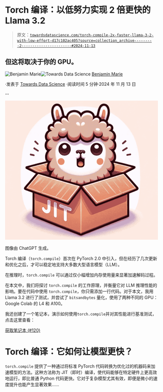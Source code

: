 # Torch 编译：以低努力实现 2 倍更快的 Llama 3.2

> 原文：[`towardsdatascience.com/torch-compile-2x-faster-llama-3-2-with-low-effort-d17c102ac405?source=collection_archive---------2-----------------------#2024-11-13`](https://towardsdatascience.com/torch-compile-2x-faster-llama-3-2-with-low-effort-d17c102ac405?source=collection_archive---------2-----------------------#2024-11-13)

## 但这将取决于你的 GPU。

[](https://medium.com/@bnjmn_marie?source=post_page---byline--d17c102ac405--------------------------------)![Benjamin Marie](https://medium.com/@bnjmn_marie?source=post_page---byline--d17c102ac405--------------------------------)[](https://towardsdatascience.com/?source=post_page---byline--d17c102ac405--------------------------------)![Towards Data Science](https://towardsdatascience.com/?source=post_page---byline--d17c102ac405--------------------------------) [Benjamin Marie](https://medium.com/@bnjmn_marie?source=post_page---byline--d17c102ac405--------------------------------)

·发表于 [Towards Data Science](https://towardsdatascience.com/?source=post_page---byline--d17c102ac405--------------------------------) ·阅读时间 5 分钟·2024 年 11 月 13 日

--

![](img/8149a5a73c8bea9de7489e3fb32fb911.png)

图像由 ChatGPT 生成。

Torch 编译（`torch.compile`）首次在 PyTorch 2.0 中引入，但在经历了几次更新和优化之后，才可以稳定地支持大多数大型语言模型（LLM）。

在推理时，`torch.compile` 可以通过仅小幅增加内存使用量来显著加速解码过程。

在本文中，我们将探讨 `torch.compile` 的工作原理，并衡量它对 LLM 推理性能的影响。要在代码中使用 `torch.compile`，你只需添加一行代码。对于本文，我用 Llama 3.2 进行了测试，并尝试了 `bitsandbytes` 量化，使用了两种不同的 GPU：Google Colab 的 L4 和 A100。

我还创建了一个笔记本，演示如何使用`torch.compile`并对其性能进行基准测试，点击这里查看：

[获取笔记本 (#120)](https://newsletter.kaitchup.com/p/notebooks)

# Torch 编译：它如何让模型更快？

`torch.compile` 提供了一种通过将标准 PyTorch 代码转换为优化过的机器码来加速模型的方法。这种方法称为 JIT（即时）编译，使代码能够在特定硬件上更高效地运行，即比普通 Python 代码更快。它对于复杂模型尤其有效，即便是微小的速度提升也能产生显著效果……
